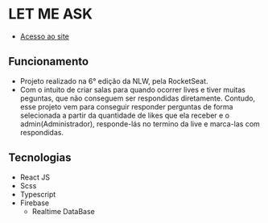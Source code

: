 # LET ME ASK
- [Acesso ao site](https://letmeaskfirst.web.app/)

## Funcionamento 
- Projeto realizado na 6° edição da NLW, pela RocketSeat.
- Com o intuito de criar salas para quando ocorrer lives e tiver muitas peguntas, que não conseguem ser respondidas diretamente. Contudo, esse projeto vem para conseguir responder perguntas de forma selecionada a partir da quantidade de likes que ela receber e o admin(Administrador), responde-lás no termino da live e marca-las com respondidas.

## Tecnologias
- React JS 
- Scss
- Typescript
- Firebase 
  - Realtime DataBase
